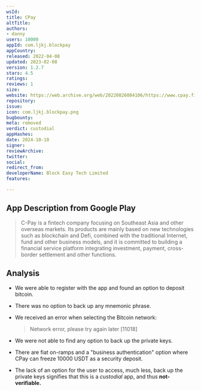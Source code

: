 ```yaml
---
wsId: 
title: CPay
altTitle: 
authors:
- danny
users: 10000
appId: com.ljkj.blockpay
appCountry: 
released: 2022-04-08
updated: 2023-02-08
version: 1.2.7
stars: 4.5
ratings: 
reviews: 1
size: 
website: https://web.archive.org/web/20220826084106/https://www.cpay.finance/
repository: 
issue: 
icon: com.ljkj.blockpay.png
bugbounty: 
meta: removed
verdict: custodial
appHashes: 
date: 2024-10-10
signer: 
reviewArchive: 
twitter: 
social: 
redirect_from: 
developerName: Block Easy Tech Limited
features: 

---
```


## App Description from Google Play

> C-Pay is a fintech company focusing on Southeast Asia and other overseas markets. Its products are mainly based on new technologies such as blockchain and Defi, combined with the traditional Internet, fund and other business models, and it is committed to building a financial service platform integrating investment, payment, cross-border settlement and other functions.

## Analysis 

- We were able to register with the app and found an option to deposit bitcoin. 
- There was no option to back up any mnemonic phrase.
- We received an error when selecting the Bitcoin network:

     > Network error, please try again later [11018]

- We were not able to find any option to back up the private keys.
- There are fiat on-ramps and a "business authentication" option where CPay can freeze 10000 USDT as a security deposit. 
- The lack of an option for the user to access, much less, back up the private keys signifies that this is a *custodial* app, and thus **not-verifiable.**
